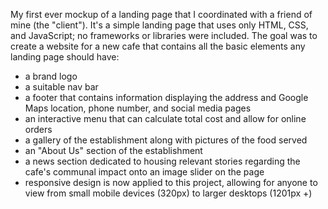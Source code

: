 My first ever mockup of a landing page that I coordinated with a friend of mine (the "client"). It's a simple landing page that uses only HTML, CSS, and JavaScript; no frameworks or libraries were included. The goal was to create a website for a new
cafe that contains all the basic elements any landing page should have: 
- a brand logo
- a suitable nav bar
- a footer that contains information displaying the address and Google Maps location, phone number, and social media pages
- an interactive menu that can calculate total cost and allow for online orders
- a gallery of the establishment along with pictures of the food served
- an "About Us" section of the establishment
- a news section dedicated to housing relevant stories regarding the cafe's communal impact onto an image slider on the page
- responsive design is now applied to this project, allowing for anyone to view from small mobile devices (320px) to larger desktops (1201px +)
